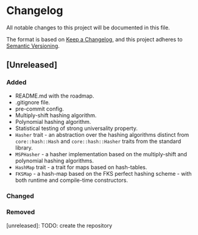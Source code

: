 # Changelog

All notable changes to this project will be documented in this file.

The format is based on [Keep a Changelog](https://keepachangelog.com/en/1.1.0/),
and this project adheres to [Semantic Versioning](https://semver.org/spec/v2.0.0.html).

## [Unreleased]

### Added

- README.md with the roadmap.
- .gitignore file.
- pre-commit config.
- Multiply-shift hashing algorithm.
- Polynomial hashing algorithm.
- Statistical testing of strong universality property.
- `Hasher` trait - an abstraction over the hashing algorithms distinct from `core::hash::Hash` and `core::hash::Hasher`
  traits from the standard library.
- `MSPHasher` - a hasher implementation based on the multiply-shift and polynomial hashing algorithms.
- `HashMap` trait - a trait for maps based on hash-tables.
- `FKSMap` - a hash-map based on the FKS perfect hashing scheme - with both runtime and compile-time constructors.

### Changed

### Removed

[unreleased]: TODO: create the repository
